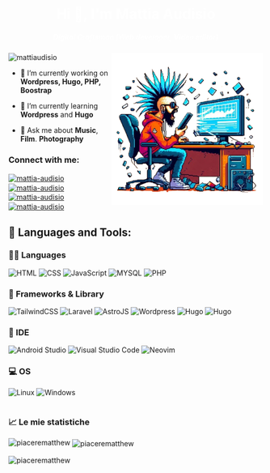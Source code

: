 <h1 align="center" style="color: #ffffff;">Hi 👋, I'm Mattia Audisio</h1>
<h5 align="center" style="color: #ffffff;">Digital Craftsman (Web developer, Video editor)</h5>
<img align="right" alt="Coding" width="300" src="icon.png">


<p align="left"> <img src="https://komarev.com/ghpvc/?username=mattiaudisio&label=Profile%20views&color=0e75b6&style=flat" alt="mattiaudisio" /> </p>

- 🔭 I’m currently working on **Wordpress, Hugo, PHP, Boostrap**

- 🌱 I’m currently learning **Wordpress** and **Hugo**

- 💬 Ask me about **Music**, **Film**. **Photography**

<h3 align="left">Connect with me:</h3>
<p align="left">
  <a href="https://linkedin.com/in/mattia-audisio" target="blank"><img align="center" src="https://img.shields.io/badge/LinkedIn-0077B5?style=for-the-badge&logo=linkedin&logoColor=white" alt="mattia-audisio" /></a>
  <a href="https://mattiaudisio.github.io/" target="blank"><img align="center" src="https://img.shields.io/badge/website-000000?style=for-the-badge&logo=About.me&logoColor=white" alt="mattia-audisio" /></a>
 <a href="https://livellosegreto.it/@piacerematthew" target="blank"><img align="center" src="https://img.shields.io/badge/Mastodon-6364FF?style=for-the-badge&logo=Mastodon&logoColor=white" alt="mattia-audisio" /></a>
 <a href="https://www.youtube.com/@unAltroNPCsuYouTube" target="blank"><img align="center" src="https://img.shields.io/badge/YouTube-FF0000?style=for-the-badge&logo=youtube&logoColor=white" alt="mattia-audisio" /></a>
</p>


<h2 align="left">🧰 Languages and Tools:</h3>

### 👩‍💻 Languages

<p align="left"> 
 <img alt="HTML" src="https://img.shields.io/badge/HTML5-E34F26?style=for-the-badge&logo=html5&logoColor=white" />
 <img alt="CSS" src="https://img.shields.io/badge/CSS3-1572B6?style=for-the-badge&logo=css3&logoColor=white" />
 <img alt="JavaScript" src="https://img.shields.io/badge/JavaScript-323330?style=for-the-badge&logo=javascript&logoColor=F7DF1E" />
 <img alt="MYSQL" src="https://img.shields.io/badge/MySQL-005C84?style=for-the-badge&logo=mysql&logoColor=white" />
 <img alt="PHP"  src="https://img.shields.io/badge/PHP-777BB4?style=for-the-badge&logo=php&logoColor=white" />
</p>

### 🚀 Frameworks & Library
<p align="left"> 
 <img alt="TailwindCSS" src="https://img.shields.io/badge/Tailwind_CSS-38B2AC?style=for-the-badge&logo=tailwind-css&logoColor=white" />
 <img alt="Laravel" src="https://img.shields.io/badge/Laravel-FF2D20?style=for-the-badge&logo=laravel&logoColor=white" />
 <img alt="AstroJS" src="https://img.shields.io/badge/Astro-0C1222?style=for-the-badge&logo=astro&logoColor=FDFDFE" /> 
 <img alt="Wordpress" src="https://img.shields.io/badge/Wordpress-21759B?style=for-the-badge&logo=wordpress&logoColor=white" />
 <img alt="Hugo" src="https://img.shields.io/badge/Hugo-FF4088?style=for-the-badge&logo=hugo&logoColor=white" />
 <img alt="Hugo" src="https://img.shields.io/badge/Markdown-000000?style=for-the-badge&logo=markdown&logoColor=white" />
</p>

### 🔌 IDE
<p align="left"> 
 <img alt="Android Studio" src="https://img.shields.io/badge/Android_Studio-3DDC84?style=for-the-badge&logo=android-studio&logoColor=white" />
 <img alt="Visual Studio Code" src="https://img.shields.io/badge/Visual_Studio_Code-0078D4?style=for-the-badge&logo=visual%20studio%20code&logoColor=white" />
 <img alt="Neovim" src="https://img.shields.io/badge/NeoVim-%2357A143.svg?&style=for-the-badge&logo=neovim&logoColor=white" />
</p>

### 💻 OS
<p align="left"> 
 <img alt="Linux" src="https://img.shields.io/badge/Linux_Mint-87CF3E?style=for-the-badge&logo=linux-mint&logoColor=white" />
<img alt="Windows" src="https://img.shields.io/badge/Windows-0078D6?style=for-the-badge&logo=windows&logoColor=whit" />
</p>

#
 
### 📈 Le mie statistiche
<p><img align="left" src="https://github-readme-stats.vercel.app/api/top-langs?username=mattiaudisio&show_icons=true&locale=en&layout=compact" alt="piacerematthew" /></p>

<p>&nbsp;<img align="center" src="https://github-readme-stats.vercel.app/api?username=mattiaudisio&show_icons=true&locale=en" alt="piacerematthew" /></p>

<p><img align="center" src="https://github-readme-streak-stats.herokuapp.com/?user=mattiaudisio&" alt="piacerematthew" /></p
